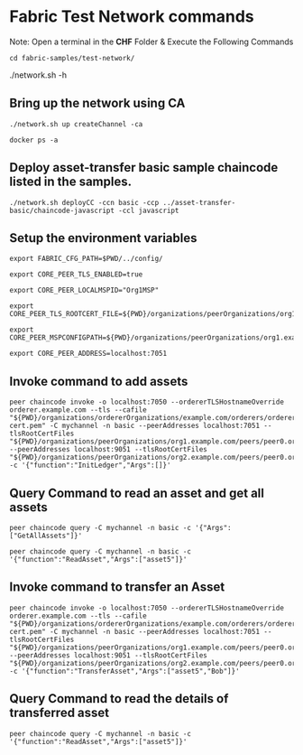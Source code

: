 # Fabric Test Network commands

Note: Open a terminal in the **CHF** Folder & Execute the Following Commands
```
cd fabric-samples/test-network/
```

./network.sh -h

## Bring up the network using CA

```
./network.sh up createChannel -ca

```
```
docker ps -a
```

## Deploy asset-transfer basic sample chaincode listed in the samples.
```
./network.sh deployCC -ccn basic -ccp ../asset-transfer-basic/chaincode-javascript -ccl javascript
```
## Setup the environment variables
```
export FABRIC_CFG_PATH=$PWD/../config/

export CORE_PEER_TLS_ENABLED=true

export CORE_PEER_LOCALMSPID="Org1MSP"

export CORE_PEER_TLS_ROOTCERT_FILE=${PWD}/organizations/peerOrganizations/org1.example.com/peers/peer0.org1.example.com/tls/ca.crt

export CORE_PEER_MSPCONFIGPATH=${PWD}/organizations/peerOrganizations/org1.example.com/users/Admin@org1.example.com/msp

export CORE_PEER_ADDRESS=localhost:7051
```

## Invoke command to add assets
```
peer chaincode invoke -o localhost:7050 --ordererTLSHostnameOverride orderer.example.com --tls --cafile "${PWD}/organizations/ordererOrganizations/example.com/orderers/orderer.example.com/msp/tlscacerts/tlsca.example.com-cert.pem" -C mychannel -n basic --peerAddresses localhost:7051 --tlsRootCertFiles "${PWD}/organizations/peerOrganizations/org1.example.com/peers/peer0.org1.example.com/tls/ca.crt" --peerAddresses localhost:9051 --tlsRootCertFiles "${PWD}/organizations/peerOrganizations/org2.example.com/peers/peer0.org2.example.com/tls/ca.crt" -c '{"function":"InitLedger","Args":[]}'
```
## Query Command to read an asset and get all assets
```
peer chaincode query -C mychannel -n basic -c '{"Args":["GetAllAssets"]}'
```
```
peer chaincode query -C mychannel -n basic -c '{"function":"ReadAsset","Args":["asset5"]}'
```
## Invoke command to transfer an Asset
```
peer chaincode invoke -o localhost:7050 --ordererTLSHostnameOverride orderer.example.com --tls --cafile "${PWD}/organizations/ordererOrganizations/example.com/orderers/orderer.example.com/msp/tlscacerts/tlsca.example.com-cert.pem" -C mychannel -n basic --peerAddresses localhost:7051 --tlsRootCertFiles "${PWD}/organizations/peerOrganizations/org1.example.com/peers/peer0.org1.example.com/tls/ca.crt" --peerAddresses localhost:9051 --tlsRootCertFiles "${PWD}/organizations/peerOrganizations/org2.example.com/peers/peer0.org2.example.com/tls/ca.crt" -c '{"function":"TransferAsset","Args":["asset5","Bob"]}'
```
## Query Command to read the details of transferred asset
```
peer chaincode query -C mychannel -n basic -c '{"function":"ReadAsset","Args":["asset5"]}'
```
